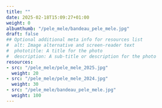 ```yaml
---
title: ""
date: 2025-02-18T15:09:27+01:00
weight: 0
albumthumb: "/pele_mele/bandeau_pele_mele.jpg"
draft: false
## Optional additional meta info for resources list
#  alt: Image alternative and screen-reader text
#  phototitle: A title for the photo
#  description: A sub-title or description for the photo
resources:
- src: "/pele_mele/pele_mele_2025.jpg"
  weight: 20
- src: "/pele_mele/pele_mele_2024.jpg"
  weight: 30
- src: "/pele_mele/bandeau_pele_mele.jpg"
  weight: 100
---
```

